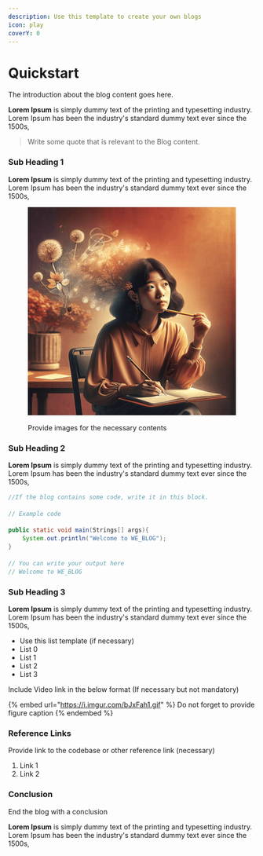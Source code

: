 ```yaml
---
description: Use this template to create your own blogs
icon: play
coverY: 0
---
```


# Quickstart

The introduction about the blog content goes here.

**Lorem Ipsum** is simply dummy text of the printing and typesetting industry. Lorem Ipsum has been the industry's standard dummy text ever since the 1500s,

> Write some quote that is relevant to the Blog content.

### Sub Heading 1

**Lorem Ipsum** is simply dummy text of the printing and typesetting industry. Lorem Ipsum has been the industry's standard dummy text ever since the 1500s,

<figure><img src="../.gitbook/assets/junia-art-photo.png" alt=""><figcaption><p>Provide images for the necessary contents</p></figcaption></figure>

### Sub Heading 2

**Lorem Ipsum** is simply dummy text of the printing and typesetting industry. Lorem Ipsum has been the industry's standard dummy text ever since the 1500s,

```java
//If the blog contains some code, write it in this block.

// Example code

public static void main(Strings[] args){
    System.out.println("Welcome to WE_BLOG");
}

// You can write your output here
// Welcome to WE_BLOG
```

### Sub Heading 3

**Lorem Ipsum** is simply dummy text of the printing and typesetting industry. Lorem Ipsum has been the industry's standard dummy text ever since the 1500s,

* Use this list template (if necessary)
* List 0
* List 1
* List 2
* List 3

Include Video link in the below format (If necessary but not mandatory)

{% embed url="https://i.imgur.com/bJxFah1.gif" %}
Do not forget to provide figure caption
{% endembed %}

### Reference Links

Provide link to the codebase or other reference link (necessary)

1. Link 1
2. Link 2

### Conclusion

End the blog with a conclusion

**Lorem Ipsum** is simply dummy text of the printing and typesetting industry. Lorem Ipsum has been the industry's standard dummy text ever since the 1500s,
